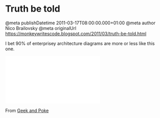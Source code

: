 # Truth be told

@meta publishDatetime 2011-03-17T08:00:00.000+01:00
@meta author Nico Brailovsky
@meta originalUrl https://monkeywritescode.blogspot.com/2011/03/truth-be-told.html

I bet 90% of enterprisey architecture diagrams are more or less like this one.

![](/md_blog/youfoundadeadlink.md)

From [Geek and Poke](/md_blog/youfoundadeadlink.md)

